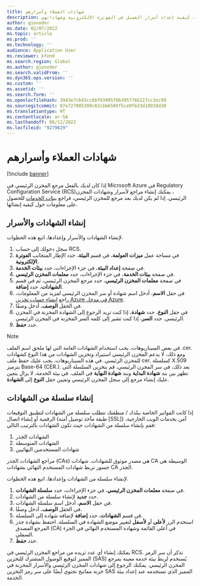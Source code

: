 ```yaml
---
title: شهادات العملاء وأسرارهم
description: تشرح هذه المقالة كيفية إعداد أسرار العميل في الفوترة الإلكترونية وشهاداتهم.
author: gionoder
ms.date: 02/07/2022
ms.topic: article
ms.prod: ''
ms.technology: ''
audience: Application User
ms.reviewer: kfend
ms.search.region: Global
ms.author: gionoder
ms.search.validFrom: ''
ms.dyn365.ops.version: ''
ms.custom: ''
ms.assetid: ''
ms.search.form: ''
ms.openlocfilehash: 3943e7cb43cc6bf93995f0b3957766227cc3ec99
ms.sourcegitcommit: 87e727005399c82cbb6509f5ce9fb33d18928d30
ms.translationtype: HT
ms.contentlocale: ar-SA
ms.lasthandoff: 08/12/2022
ms.locfileid: "9279829"
---
```

# <a name="customer-certificates-and-secrets"></a>شهادات العملاء وأسرارهم

[!include [banner](../includes/banner.md)]

إذا كان لديك بالفعل مرجع المخزن الرئيسي في Microsoft Azure في Regulatory Configuration Service ‏(RCS‏‏)‏، يمكنك إنشاء مراجع لأسرار وشهادات المخزن الرئيسي. إذا لم يكن لديك بعد مرجع للمخزن الرئيسي، فراجع [بيئات الخدمات](e-invoicing-service-environments.md) للحصول على معلومات حول كيفيه إنشائها.

## <a name="create-certificates-and-secrets"></a>إنشاء الشهادات والأسرار

لإنشاء الشهادات والأسرار وإعدادها، اتبع هذه الخطوات.

1. سجل دخولك إلى حساب RCS.
2. في مساحة عمل **ميزات العولمة**، في قسم **البيئة**، حدد الإطار المتجانب **الفوترة الإلكترونية**.
3. في صفحة **إعداد البيئة**، في جزء الإجراءات، حدد **بيئات الخدمة**.
4. في صفحة **بيئات الخدمة**، في جزء الإجراءات، حدد **معلمات المخزن الرئيسي**.
5. في صفحة **معلمات المخزن الرئيسي**، حدد مرجع المخزن الرئيسي، ثم في قسم **الشهادات**، حدد **إضافة**.
6. في حقل **الاسم**، أدخل اسم شهادة أو سر المخزن الرئيسي لمزيد من المعلومات، راجع [إنشاء حساب تخزين Azure في مدخل Azure](e-invoicing-create-azure-storage-account-azure-portal.md).
7. في الحقل **الوصف**، أدخل وصفًا.
8. في حقل **النوع**، حدد **شهادة**، إذا كنت تريد الرجوع إلى الشهادة المخزنة في المخزن الرئيسي. حدد **السر**، إذا كنت تشير إلى كلمه السر المخزنة في المخزن الرئيسي.
9. حدد **حفظ**.

> [!NOTE]
> في بعض السيناريوهات، يجب استخدام الشهادات العامة التي لها ملحق اسم الملف .cer. ومع ذلك، لا يدعم المخزن الرئيسي استيراد وتخزين الشهادات من هذا النوع كشهادات للمخزن الرئيسي. في هذه السيناريوهات، يجب عليك حفظ ملف cer. كسلسلة X.509 بترميز Base-64 ‏(CER.). بعد ذلك، في سر المخزن الرئيسي، قم بتخزين السلسلة التي تظهر بين بند **شهادة البداية** وبند **شهادة النهاية** في الملف. في بيئة الخدمة، لا يزال يتعين عليك إنشاء مرجع إلى سجل المخزن الرئيسي وتعيين حقل **النوع** إلى **الشهادة**.

## <a name="create-a-chain-of-certificates"></a>إنشاء سلسلة من الشهادات

إذا كانت الفواتير الخاصة ببلدك / منطقتك تتطلب سلسلة من الشهادات لتطبيق التوقيعات الرقمية أو إنشاء اتصال (طبقة مآخذ توصيل آمنة \[SSL\]) آمن بخدمات الويب الخارجية، فقم بإنشاء سلسلة من الشهادات حيث تكون الشهادات بالترتيب التالي:

1. الشهادات الجذر
2. الشهادات المتوسطة
3. شهادات المستخدمين النهائيين

مراجع الشهادات الجذر (CAs) هي مصدر موثوق للشهادات. شهادات CA الوسيطة هي جسور تربط شهادات المستخدم النهائي بشهادات CA الجذر.

لإنشاء سلسلة من الشهادات وإعدادها، اتبع هذه الخطوات.

1. في صفحة **معلمات المخزن الرئيسي**، في جزء الإجراءات، حدد **سلسلة الشهادات**.
2. حدد **جديد** لإنشاء سلسلة من الشهادات.
3. في حقل **الاسم**، أدخل اسم سلسلة الشهادات.
4. في الحقل **الوصف**، أدخل وصفًا.
5. في قسم **الشهادات**، حدد **إضافة** لإضافة شهادة إلى السلسلة.
6. استخدم الزر **لأعلى** أو **لأسفل** لتغيير موضع الشهادة في السلسلة. احتفظ بشهادة جذر المرجع المصدق (CA) في أعلى القائمة وشهادة المستخدم النهائي في الجزء السفلي.
7. حدد **حفظ**.

يمكنك إنشاء أي عدد تريده من مراجع المخزن الرئيسي في RCS. تذكر أن سر الرمز المميز لتوقيع الوصول المشترك للتخزين (SAS) يُستخدم لربط بيئة خدمة معينة بمرجع المخزن الرئيسي. يمكنك الرجوع إلى شهادات المخزن الرئيسي والأسرار المخزنة في خزنة مفاتيح تحتوي أيضًا على سر رمز التخزين SAS المميز الذي تستخدمه عند إعداد بيئة الخدمة.
